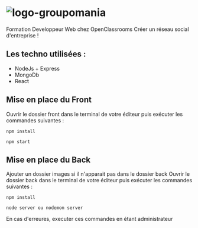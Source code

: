 # ![logo-groupomania](https://user-images.githubusercontent.com/93862473/193628919-d4948af0-0032-4003-b0d6-adf645d4d148.png)
 

Formation Developpeur Web chez OpenClassrooms 
Créer un réseau social d'entreprise !


## Les techno utilisées :
* NodeJs + Express
* MongoDb
* React

## Mise en place du Front 
Ouvrir le dossier front dans le terminal de votre éditeur puis exécuter les commandes suivantes :
```
npm install
```
```
npm start
```

## Mise en place du Back 
Ajouter un dossier images si il n'apparait pas dans le dossier back
Ouvrir le dossier back dans le terminal de votre éditeur puis exécuter les commandes suivantes :
```
npm install
```
```
node server ou nodemon server
```

En cas d'erreures, executer ces commandes en étant administrateur
